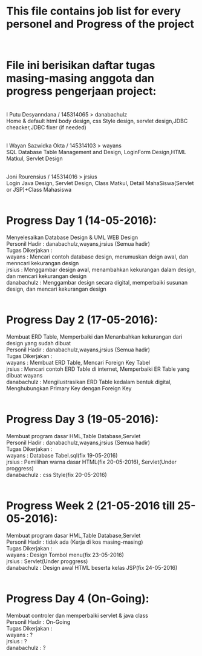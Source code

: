 <h1>This file contains job list for every personel and Progress of the project</h1><br>
<h1>File ini berisikan daftar tugas masing-masing anggota dan progress pengerjaan project:</h1><br>
I Putu Desyanndana / 145314065 > danabachulz <br>
Home & default html body design, css Style design, servlet design,JDBC cheacker,JDBC fixer (if needed)<br><br>

I Wayan Sazwidka Okta / 145314103 > wayans <br>
SQL Database Table Management and Design, LoginForm Design,HTML Matkul, Servlet Design<br><br>

Joni Rourensius / 145314016 > jrsius<br>
Login Java Design, Servlet Design, Class Matkul, Detail MahaSiswa(Servlet or JSP)+Class Mahasiswa<br><br>

<h1>Progress Day 1 (14-05-2016):</h1> Menyelesaikan Database Design & UML WEB Design<br>
Personil Hadir : danabachulz,wayans,jrsius (Semua hadir)<br>
Tugas Dikerjakan :<br>
wayans      : Mencari contoh database design, merumuskan deign awal, dan menncari kekurangan design<br>
jrsius      : Menggambar design awal, menambahkan kekurangan dalam design, dan mencari kekurangan design<br>
danabachulz : Menggambar design secara digital, memperbaiki susunan design, dan mencari kekurangan design<br><br>

<h1>Progress Day 2 (17-05-2016):</h1>Membuat ERD Table, Memperbaiki dan Menanbahkan kekurangan dari design yang sudah dibuat<br>
Personil Hadir : danabachulz,wayans,jrsius (Semua hadir)<br>
Tugas Dikerjakan :<br>
wayans      : Membuat ERD Table, Mencari Foreign Key Tabel<br>
jrsius      : Mencari contoh ERD Table di internet, Memperbaiki ER Table yang dibuat wayans<br>
danabachulz : Mengilustrasikan ERD Table kedalam bentuk digital, Menghubungkan Primary Key dengan Foreign Key<br><br>

<h1>Progress Day 3 (19-05-2016):</h1>Membuat program dasar HML,Table Database,Servlet<br>
Personil Hadir : danabachulz,wayans,jrsius (Semua hadir)<br>
Tugas Dikerjakan :<br>
wayans      : Database Tabel.sql(fix 19-05-2016)<br>
jrsius      : Pemilihan warna dasar HTML(fix 20-05-2016), Servlet(Under proggress)<br>
danabachulz : css Style(fix 20-05-2016)<br><br>

<h1>Progress Week 2 (21-05-2016 till 25-05-2016):</h1>Membuat program dasar HML,Table Database,Servlet<br>
Personil Hadir : tidak ada (Kerja di kos masing-masing)<br>
Tugas Dikerjakan :<br>
wayans      : Design Tombol menu(fix 23-05-2016)<br>
jrsius      : Servlet(Under proggress)<br>
danabachulz : Design awal HTML beserta kelas JSP(fix 24-05-2016)<br><br>

<h1>Progress Day 4 (On-Going):</h1>Membuat controler dan memperbaiki servlet & java class<br>
Personil Hadir : On-Going<br>
Tugas Dikerjakan :<br>
wayans      : ?<br>
jrsius      : ?<br>
danabachulz : ?<br><br>
